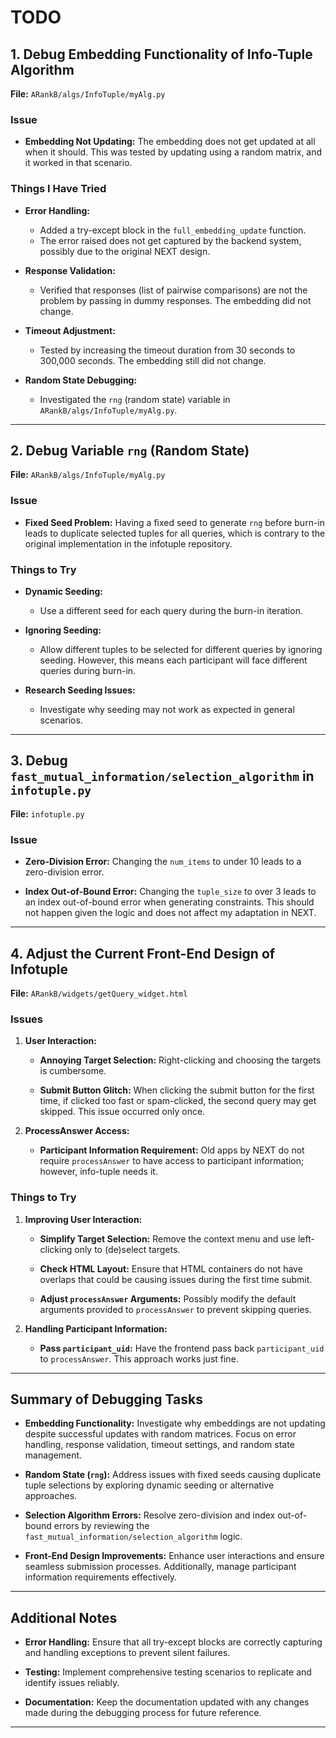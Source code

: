 # TODO

## 1. Debug Embedding Functionality of Info-Tuple Algorithm

**File:** `ARankB/algs/InfoTuple/myAlg.py`

### Issue

- **Embedding Not Updating:** The embedding does not get updated at all when it should. This was tested by updating using a random matrix, and it worked in that scenario.

### Things I Have Tried

- **Error Handling:**
  - Added a try-except block in the `full_embedding_update` function.
  - The error raised does not get captured by the backend system, possibly due to the original NEXT design.
  
- **Response Validation:**
  - Verified that responses (list of pairwise comparisons) are not the problem by passing in dummy responses. The embedding did not change.
  
- **Timeout Adjustment:**
  - Tested by increasing the timeout duration from 30 seconds to 300,000 seconds. The embedding still did not change.
  
- **Random State Debugging:**
  - Investigated the `rng` (random state) variable in `ARankB/algs/InfoTuple/myAlg.py`.

---

## 2. Debug Variable `rng` (Random State)

**File:** `ARankB/algs/InfoTuple/myAlg.py`

### Issue

- **Fixed Seed Problem:** Having a fixed seed to generate `rng` before burn-in leads to duplicate selected tuples for all queries, which is contrary to the original implementation in the infotuple repository.

### Things to Try

- **Dynamic Seeding:**
  - Use a different seed for each query during the burn-in iteration.
  
- **Ignoring Seeding:**
  - Allow different tuples to be selected for different queries by ignoring seeding. However, this means each participant will face different queries during burn-in.
  
- **Research Seeding Issues:**
  - Investigate why seeding may not work as expected in general scenarios.

---

## 3. Debug `fast_mutual_information/selection_algorithm` in `infotuple.py`

**File:** `infotuple.py`

### Issue

- **Zero-Division Error:** Changing the `num_items` to under 10 leads to a zero-division error.
  
- **Index Out-of-Bound Error:** Changing the `tuple_size` to over 3 leads to an index out-of-bound error when generating constraints. This should not happen given the logic and does not affect my adaptation in NEXT.

---

## 4. Adjust the Current Front-End Design of Infotuple

**File:** `ARankB/widgets/getQuery_widget.html`

### Issues

1. **User Interaction:**
   - **Annoying Target Selection:** Right-clicking and choosing the targets is cumbersome.
   
   - **Submit Button Glitch:** When clicking the submit button for the first time, if clicked too fast or spam-clicked, the second query may get skipped. This issue occurred only once.

2. **ProcessAnswer Access:**
   - **Participant Information Requirement:** Old apps by NEXT do not require `processAnswer` to have access to participant information; however, info-tuple needs it.

### Things to Try

1. **Improving User Interaction:**
   - **Simplify Target Selection:** Remove the context menu and use left-clicking only to (de)select targets.
   
   - **Check HTML Layout:** Ensure that HTML containers do not have overlaps that could be causing issues during the first time submit.
   
   - **Adjust `processAnswer` Arguments:** Possibly modify the default arguments provided to `processAnswer` to prevent skipping queries.

2. **Handling Participant Information:**
   - **Pass `participant_uid`:** Have the frontend pass back `participant_uid` to `processAnswer`. This approach works just fine.

---

## Summary of Debugging Tasks

- **Embedding Functionality:** Investigate why embeddings are not updating despite successful updates with random matrices. Focus on error handling, response validation, timeout settings, and random state management.
  
- **Random State (`rng`):** Address issues with fixed seeds causing duplicate tuple selections by exploring dynamic seeding or alternative approaches.
  
- **Selection Algorithm Errors:** Resolve zero-division and index out-of-bound errors by reviewing the `fast_mutual_information/selection_algorithm` logic.
  
- **Front-End Design Improvements:** Enhance user interactions and ensure seamless submission processes. Additionally, manage participant information requirements effectively.

---

## Additional Notes

- **Error Handling:** Ensure that all try-except blocks are correctly capturing and handling exceptions to prevent silent failures.
  
- **Testing:** Implement comprehensive testing scenarios to replicate and identify issues reliably.
  
- **Documentation:** Keep the documentation updated with any changes made during the debugging process for future reference.

---
